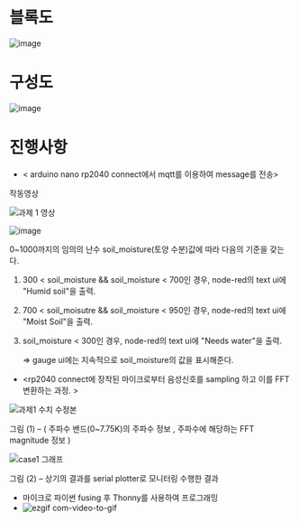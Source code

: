 # 블록도
![image](https://user-images.githubusercontent.com/103232862/226855268-cf0e877c-4662-4a1d-bbe9-488dc5b9ebc6.png)

# 구성도

![image](https://user-images.githubusercontent.com/103232862/226858851-31a6834b-2d09-4d29-b379-1ce5bd3a1584.png)


# 진행사항
* < arduino nano rp2040 connect에서 mqtt를 이용하여 message를 전송>

 
작동영상

![과제 1 영상](https://user-images.githubusercontent.com/103232862/226851650-42286e92-36b5-4c15-a96d-eee5ca286dd8.gif)





![image](https://user-images.githubusercontent.com/103232862/226851883-c9a6ad0b-7248-473f-aac0-557d9ccae8c4.png)

0~1000까지의 임의의 난수 soil_moisture(토양 수분)값에 따라 다음의 기준을 갖는다.


1) 300 < soil_moisture && soil_moisture < 700인 경우, node-red의 text ui에 "Humid soil"을 출력. 
2) 700 < soil_moisutre && soil_moisture < 950인 경우, node-red의 text ui에 "Moist Soil"을 출력.
3) soil_moisture < 300인 경우, node-red의 text ui에 "Needs water"을 출력.
   
   => gauge ui에는 지속적으로 soil_moisture의 값을 표시해준다.
   

 * <rp2040 connect에 장착된 마이크로부터 음성신호를 sampling 하고 이를 FFT 변환하는 과정. >

![과제1 수치 수정본](https://user-images.githubusercontent.com/103232862/226853014-700aeb36-b97c-44b9-943c-825a724d7f26.png)

그림 (1) – ( 주파수 밴드(0~7.75K)의 주파수 정보 , 주파수에 해당하는 FFT magnitude 정보 )

![case1 그래프](https://user-images.githubusercontent.com/103232862/226853209-f4f968b9-a537-4cfd-9854-eb37a8eef161.png)

그림 (2) – 상기의 결과를 serial plotter로 모니터링 수행한 결과

* 마이크로 파이썬 fusing 후 Thonny를 사용하여 프로그래밍
* ![ezgif com-video-to-gif](https://user-images.githubusercontent.com/103232862/226854181-c308df3a-21ba-4355-b85a-fe2e5f9cfa6e.gif)
